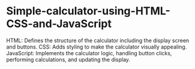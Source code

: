 # Simple-calculator-using-HTML-CSS-and-JavaScript
HTML: Defines the structure of the calculator including the display screen and buttons. CSS: Adds styling to make the calculator visually appealing. JavaScript: Implements the calculator logic, handling button clicks, performing calculations, and updating the display.
